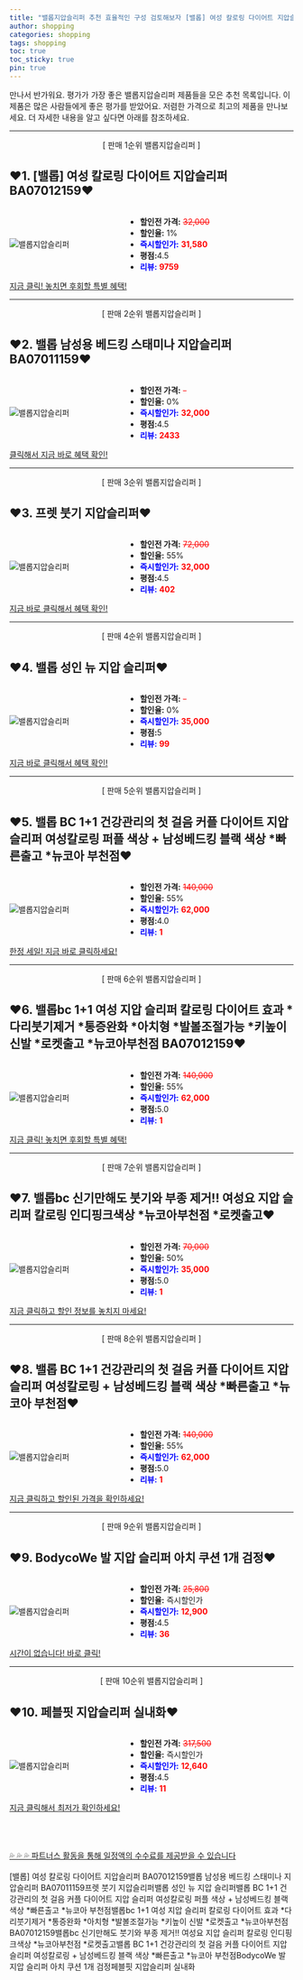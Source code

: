 ```yaml
---
title: "밸롭지압슬리퍼 추천 효율적인 구성 검토해보자 [밸롭] 여성 칼로링 다이어트 지압슬리퍼"
author: shopping
categories: shopping
tags: shopping
toc: true
toc_sticky: true
pin: true
---
```

만나서 반가워요. 평가가 가장 좋은 밸롭지압슬리퍼 제품들을 모은 추천 목록입니다. 이 제품은 많은 사람들에게 좋은 평가를 받았어요. 저렴한 가격으로 최고의 제품을 만나보세요. 더 자세한 내용을 알고 싶다면 아래를 참조하세요.

---
<p class="toplist" style="margin: 0 auto; display: block; width: fit-content;">[ 판매 1순위 밸롭지압슬리퍼 ]</p>

<h2><strong>❤️1. [밸롭] 여성 칼로링 다이어트 지압슬리퍼 BA07012159❤️</strong></h2>

<div style="display: flex; align-items: center;">
    <div style="flex: 0.4;">
        <img src="https://thumbnail7.coupangcdn.com/thumbnails/remote/230x230ex/image/retail/images/111460833707708-2d49b9d7-14a1-4a24-8140-c20c833ba9ce.jpg" alt="밸롭지압슬리퍼" style="max-width: 100%;">
    </div>
    <div style="flex: 0.6; margin-left: 10px;">
        <ul>
            <li><strong>할인전 가격:</strong> <del style="color: red;">32,000</del></li>
            <li><strong>할인율:</strong> 1%</li>
            <li><span style='color:blue'><strong>즉시할인가:</strong></span> <span style='color:red'><strong>31,580</strong></span></li>
            <li><strong>평점:</strong>4.5</li>
            <li><span style='color:blue'><strong>리뷰:</strong></span> <span style='color:red'><strong>9759</strong></span></li>
        </ul>
    </div>
</div>
<div class="center">
    <a href="https://selin100587001.github.io?lptag=AF9450613&subid=githubio&pageKey=4831579447&traceid=V0-153&itemId=6235837905&vendorItemId=73531661546" class="myButton">
        지금 클릭! 놓치면 후회할 특별 혜택!
    </a>
</div>


---
<p class="toplist" style="margin: 0 auto; display: block; width: fit-content;">[ 판매 2순위 밸롭지압슬리퍼 ]</p>

<h2><strong>❤️2. 밸롭 남성용 베드킹 스태미나 지압슬리퍼 BA07011159❤️</strong></h2>

<div style="display: flex; align-items: center;">
    <div style="flex: 0.4;">
        <img src="https://thumbnail7.coupangcdn.com/thumbnails/remote/230x230ex/image/retail/images/2925558372875730-7ce78ec5-f78f-4bd0-a290-af21b8aae9b5.jpg" alt="밸롭지압슬리퍼" style="max-width: 100%;">
    </div>
    <div style="flex: 0.6; margin-left: 10px;">
        <ul>
            <li><strong>할인전 가격:</strong> <del style="color: red;">-</del></li>
            <li><strong>할인율:</strong> 0%</li>
            <li><span style='color:blue'><strong>즉시할인가:</strong></span> <span style='color:red'><strong>32,000</strong></span></li>
            <li><strong>평점:</strong>4.5</li>
            <li><span style='color:blue'><strong>리뷰:</strong></span> <span style='color:red'><strong>2433</strong></span></li>
        </ul>
    </div>
</div>
<div class="center">
    <a href="https://selin100587001.github.io?lptag=AF9450613&subid=githubio&pageKey=4831578992&traceid=V0-153&itemId=6235837000&vendorItemId=73531661066" class="myButton">
        클릭해서 지금 바로 혜택 확인!
    </a>
</div>


---
<p class="toplist" style="margin: 0 auto; display: block; width: fit-content;">[ 판매 3순위 밸롭지압슬리퍼 ]</p>

<h2><strong>❤️3. 프렛 붓기 지압슬리퍼❤️</strong></h2>

<div style="display: flex; align-items: center;">
    <div style="flex: 0.4;">
        <img src="https://thumbnail9.coupangcdn.com/thumbnails/remote/230x230ex/image/vendor_inventory/9342/e5d3764a61c666f925b457fa3a2bd2a50de8a58bcf9eee2591df29476e2c.jpg" alt="밸롭지압슬리퍼" style="max-width: 100%;">
    </div>
    <div style="flex: 0.6; margin-left: 10px;">
        <ul>
            <li><strong>할인전 가격:</strong> <del style="color: red;">72,000</del></li>
            <li><strong>할인율:</strong> 55%</li>
            <li><span style='color:blue'><strong>즉시할인가:</strong></span> <span style='color:red'><strong>32,000</strong></span></li>
            <li><strong>평점:</strong>4.5</li>
            <li><span style='color:blue'><strong>리뷰:</strong></span> <span style='color:red'><strong>402</strong></span></li>
        </ul>
    </div>
</div>
<div class="center">
    <a href="https://selin100587001.github.io?lptag=AF9450613&subid=githubio&pageKey=7589776182&traceid=V0-153&itemId=20053489669&vendorItemId=87149729865" class="myButton">
        지금 바로 클릭해서 혜택 확인!
    </a>
</div>


---
<p class="toplist" style="margin: 0 auto; display: block; width: fit-content;">[ 판매 4순위 밸롭지압슬리퍼 ]</p>

<h2><strong>❤️4. 밸롭 성인 뉴 지압 슬리퍼❤️</strong></h2>

<div style="display: flex; align-items: center;">
    <div style="flex: 0.4;">
        <img src="https://thumbnail8.coupangcdn.com/thumbnails/remote/230x230ex/image/vendor_inventory/642b/4a6f21cba0547873aa85694cefcf7ee93d29255dd756161f3574e9e0ad85.jpeg" alt="밸롭지압슬리퍼" style="max-width: 100%;">
    </div>
    <div style="flex: 0.6; margin-left: 10px;">
        <ul>
            <li><strong>할인전 가격:</strong> <del style="color: red;">-</del></li>
            <li><strong>할인율:</strong> 0%</li>
            <li><span style='color:blue'><strong>즉시할인가:</strong></span> <span style='color:red'><strong>35,000</strong></span></li>
            <li><strong>평점:</strong>5</li>
            <li><span style='color:blue'><strong>리뷰:</strong></span> <span style='color:red'><strong>99</strong></span></li>
        </ul>
    </div>
</div>
<div class="center">
    <a href="https://selin100587001.github.io?lptag=AF9450613&subid=githubio&pageKey=8218460049&traceid=V0-153&itemId=23612994668&vendorItemId=90638626174" class="myButton">
        지금 바로 클릭해서 혜택 확인!
    </a>
</div>


---
<p class="toplist" style="margin: 0 auto; display: block; width: fit-content;">[ 판매 5순위 밸롭지압슬리퍼 ]</p>

<h2><strong>❤️5. 밸롭 BC 1+1 건강관리의 첫 걸음 커플 다이어트 지압 슬리퍼 여성칼로링 퍼플 색상 + 남성베드킹 블랙 색상 *빠른출고 *뉴코아 부천점❤️</strong></h2>

<div style="display: flex; align-items: center;">
    <div style="flex: 0.4;">
        <img src="https://thumbnail10.coupangcdn.com/thumbnails/remote/230x230ex/image/vendor_inventory/b6df/1bbced8f354be01efb6382f0f2ed4bc81d4fcf9417392b12bbd02478f2e9.jpg" alt="밸롭지압슬리퍼" style="max-width: 100%;">
    </div>
    <div style="flex: 0.6; margin-left: 10px;">
        <ul>
            <li><strong>할인전 가격:</strong> <del style="color: red;">140,000</del></li>
            <li><strong>할인율:</strong> 55%</li>
            <li><span style='color:blue'><strong>즉시할인가:</strong></span> <span style='color:red'><strong>62,000</strong></span></li>
            <li><strong>평점:</strong>4.0</li>
            <li><span style='color:blue'><strong>리뷰:</strong></span> <span style='color:red'><strong>1</strong></span></li>
        </ul>
    </div>
</div>
<div class="center">
    <a href="https://selin100587001.github.io?lptag=AF9450613&subid=githubio&pageKey=7913289013&traceid=V0-153&itemId=21719631803&vendorItemId=88768892871" class="myButton">
        한정 세일! 지금 바로 클릭하세요!
    </a>
</div>


---
<p class="toplist" style="margin: 0 auto; display: block; width: fit-content;">[ 판매 6순위 밸롭지압슬리퍼 ]</p>

<h2><strong>❤️6. 밸롭bc 1+1 여성 지압 슬리퍼 칼로링 다이어트 효과 *다리붓기제거 *통증완화 *아치형 *발볼조절가능 *키높이 신발 *로켓출고 *뉴코아부천점 BA07012159❤️</strong></h2>

<div style="display: flex; align-items: center;">
    <div style="flex: 0.4;">
        <img src="https://thumbnail6.coupangcdn.com/thumbnails/remote/230x230ex/image/vendor_inventory/a069/ca2c9bc793d2b2151b121cd37448e6262900605cbc251df0117463294c9f.jpg" alt="밸롭지압슬리퍼" style="max-width: 100%;">
    </div>
    <div style="flex: 0.6; margin-left: 10px;">
        <ul>
            <li><strong>할인전 가격:</strong> <del style="color: red;">140,000</del></li>
            <li><strong>할인율:</strong> 55%</li>
            <li><span style='color:blue'><strong>즉시할인가:</strong></span> <span style='color:red'><strong>62,000</strong></span></li>
            <li><strong>평점:</strong>5.0</li>
            <li><span style='color:blue'><strong>리뷰:</strong></span> <span style='color:red'><strong>1</strong></span></li>
        </ul>
    </div>
</div>
<div class="center">
    <a href="https://selin100587001.github.io?lptag=AF9450613&subid=githubio&pageKey=7912899319&traceid=V0-153&itemId=21717740655&vendorItemId=88767016419" class="myButton">
        지금 클릭! 놓치면 후회할 특별 혜택!
    </a>
</div>


---
<p class="toplist" style="margin: 0 auto; display: block; width: fit-content;">[ 판매 7순위 밸롭지압슬리퍼 ]</p>

<h2><strong>❤️7. 밸롭bc 신기만해도 붓기와 부종 제거!! 여성요 지압 슬리퍼 칼로링 인디핑크색상 *뉴코아부천점 *로켓출고❤️</strong></h2>

<div style="display: flex; align-items: center;">
    <div style="flex: 0.4;">
        <img src="https://thumbnail10.coupangcdn.com/thumbnails/remote/230x230ex/image/vendor_inventory/b51f/d0628a6ab90fbd4a2ee854392bb9cefece3779542bc520d7f310e9f68fb5.jpg" alt="밸롭지압슬리퍼" style="max-width: 100%;">
    </div>
    <div style="flex: 0.6; margin-left: 10px;">
        <ul>
            <li><strong>할인전 가격:</strong> <del style="color: red;">70,000</del></li>
            <li><strong>할인율:</strong> 50%</li>
            <li><span style='color:blue'><strong>즉시할인가:</strong></span> <span style='color:red'><strong>35,000</strong></span></li>
            <li><strong>평점:</strong>5.0</li>
            <li><span style='color:blue'><strong>리뷰:</strong></span> <span style='color:red'><strong>1</strong></span></li>
        </ul>
    </div>
</div>
<div class="center">
    <a href="https://selin100587001.github.io?lptag=AF9450613&subid=githubio&pageKey=7849868996&traceid=V0-153&itemId=21393210734&vendorItemId=85201231549" class="myButton">
        지금 클릭하고 할인 정보를 놓치지 마세요!
    </a>
</div>


---
<p class="toplist" style="margin: 0 auto; display: block; width: fit-content;">[ 판매 8순위 밸롭지압슬리퍼 ]</p>

<h2><strong>❤️8. 밸롭 BC 1+1 건강관리의 첫 걸음 커플 다이어트 지압 슬리퍼 여성칼로링 + 남성베드킹 블랙 색상 *빠른출고 *뉴코아 부천점❤️</strong></h2>

<div style="display: flex; align-items: center;">
    <div style="flex: 0.4;">
        <img src="https://thumbnail6.coupangcdn.com/thumbnails/remote/230x230ex/image/vendor_inventory/52fe/a67538f63692bef702dbfc020fe5d9e98965ce61c0a71ea8ba1bc224d801.jpg" alt="밸롭지압슬리퍼" style="max-width: 100%;">
    </div>
    <div style="flex: 0.6; margin-left: 10px;">
        <ul>
            <li><strong>할인전 가격:</strong> <del style="color: red;">140,000</del></li>
            <li><strong>할인율:</strong> 55%</li>
            <li><span style='color:blue'><strong>즉시할인가:</strong></span> <span style='color:red'><strong>62,000</strong></span></li>
            <li><strong>평점:</strong>5.0</li>
            <li><span style='color:blue'><strong>리뷰:</strong></span> <span style='color:red'><strong>1</strong></span></li>
        </ul>
    </div>
</div>
<div class="center">
    <a href="https://selin100587001.github.io?lptag=AF9450613&subid=githubio&pageKey=7913113907&traceid=V0-153&itemId=21718802599&vendorItemId=88768068011" class="myButton">
        지금 클릭하고 할인된 가격을 확인하세요!
    </a>
</div>


---
<p class="toplist" style="margin: 0 auto; display: block; width: fit-content;">[ 판매 9순위 밸롭지압슬리퍼 ]</p>

<h2><strong>❤️9. BodycoWe 발 지압 슬리퍼 아치 쿠션 1개 검정❤️</strong></h2>

<div style="display: flex; align-items: center;">
    <div style="flex: 0.4;">
        <img src="https://thumbnail7.coupangcdn.com/thumbnails/remote/230x230ex/image/vendor_inventory/7a0c/ea03c613551d84dd4526eae98dfdbdc9bc7ca3c84af443196054b0ee7642.png" alt="밸롭지압슬리퍼" style="max-width: 100%;">
    </div>
    <div style="flex: 0.6; margin-left: 10px;">
        <ul>
            <li><strong>할인전 가격:</strong> <del style="color: red;">25,800</del></li>
            <li><strong>할인율:</strong> 즉시할인가</li>
            <li><span style='color:blue'><strong>즉시할인가:</strong></span> <span style='color:red'><strong>12,900</strong></span></li>
            <li><strong>평점:</strong>4.5</li>
            <li><span style='color:blue'><strong>리뷰:</strong></span> <span style='color:red'><strong>36</strong></span></li>
        </ul>
    </div>
</div>
<div class="center">
    <a href="https://selin100587001.github.io?lptag=AF9450613&subid=githubio&pageKey=8059546809&traceid=V0-153&itemId=22635037408&vendorItemId=89676213001" class="myButton">
        시간이 없습니다! 바로 클릭!
    </a>
</div>


---
<p class="toplist" style="margin: 0 auto; display: block; width: fit-content;">[ 판매 10순위 밸롭지압슬리퍼 ]</p>

<h2><strong>❤️10. 페블핏 지압슬리퍼 실내화❤️</strong></h2>

<div style="display: flex; align-items: center;">
    <div style="flex: 0.4;">
        <img src="https://thumbnail6.coupangcdn.com/thumbnails/remote/230x230ex/image/vendor_inventory/d0b3/a09ee029dff8976c2741629b79769fc3cd59fed43e99ae3b530a5836ab68.png" alt="밸롭지압슬리퍼" style="max-width: 100%;">
    </div>
    <div style="flex: 0.6; margin-left: 10px;">
        <ul>
            <li><strong>할인전 가격:</strong> <del style="color: red;">317,500</del></li>
            <li><strong>할인율:</strong> 즉시할인가</li>
            <li><span style='color:blue'><strong>즉시할인가:</strong></span> <span style='color:red'><strong>12,640</strong></span></li>
            <li><strong>평점:</strong>4.5</li>
            <li><span style='color:blue'><strong>리뷰:</strong></span> <span style='color:red'><strong>11</strong></span></li>
        </ul>
    </div>
</div>
<div class="center">
    <a href="https://selin100587001.github.io?lptag=AF9450613&subid=githubio&pageKey=8072619294&traceid=V0-153&itemId=22729369816&vendorItemId=89764713172" class="myButton">
        지금 클릭해서 최저가 확인하세요!
    </a>
</div>

<br><br><br>[💦 💦 💦 파트너스 활동을 통해 일정액의 수수료를 제공받을 수 있습니다](https://link.coupang.com/a/bcpT2c)<br><br>[밸롭] 여성 칼로링 다이어트 지압슬리퍼 BA07012159밸롭 남성용 베드킹 스태미나 지압슬리퍼 BA07011159프렛 붓기 지압슬리퍼밸롭 성인 뉴 지압 슬리퍼밸롭 BC 1+1 건강관리의 첫 걸음 커플 다이어트 지압 슬리퍼 여성칼로링 퍼플 색상 + 남성베드킹 블랙 색상 *빠른출고 *뉴코아 부천점밸롭bc 1+1 여성 지압 슬리퍼 칼로링 다이어트 효과 *다리붓기제거 *통증완화 *아치형 *발볼조절가능 *키높이 신발 *로켓출고 *뉴코아부천점 BA07012159밸롭bc 신기만해도 붓기와 부종 제거!! 여성요 지압 슬리퍼 칼로링 인디핑크색상 *뉴코아부천점 *로켓출고밸롭 BC 1+1 건강관리의 첫 걸음 커플 다이어트 지압 슬리퍼 여성칼로링 + 남성베드킹 블랙 색상 *빠른출고 *뉴코아 부천점BodycoWe 발 지압 슬리퍼 아치 쿠션 1개 검정페블핏 지압슬리퍼 실내화